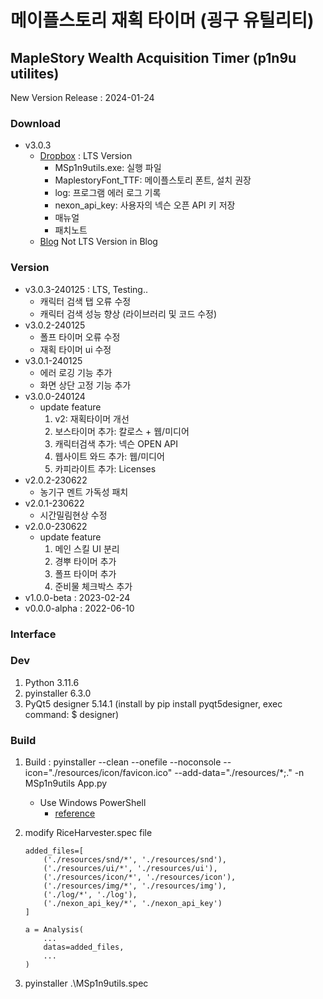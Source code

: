 # 메이플스토리 재획 타이머 (굉구 유틸리티)

## MapleStory Wealth Acquisition Timer (p1n9u utilites)

New Version Release : 2024-01-24

### Download

- v3.0.3
    - [Dropbox](https://www.dropbox.com/scl/fi/vx6bjk0lsvbd1o1tzz24s/_240125.zip?rlkey=7lc9eawinbkc8cxcyxw82i66i&dl=0) : LTS Version
        - MSp1n9utils.exe: 실행 파일
        - MaplestoryFont_TTF: 메이플스토리 폰트, 설치 권장
        - log: 프로그램 에러 로그 기록
        - nexon_api_key: 사용자의 넥슨 오픈 API 키 저장
        - 매뉴얼
        - 패치노트
    - [Blog](https://p1n9u.com) Not LTS Version in Blog

### Version

- v3.0.3-240125 : LTS, Testing..
    - 캐릭터 검색 탭 오류 수정
    - 캐릭터 검색 성능 향상 (라이브러리 및 코드 수정)
- v3.0.2-240125
    - 폴프 타이머 오류 수정
    - 재획 타이머 ui 수정
- v3.0.1-240125 
    - 에러 로깅 기능 추가
    - 화면 상단 고정 기능 추가
- v3.0.0-240124
    - update feature
        1. v2: 재획타이머 개선
        2. 보스타이머 추가: 칼로스 + 웹/미디어
        3. 캐릭터검색 추가: 넥슨 OPEN API
        4. 웹사이트 와드 추가: 웹/미디어
        5. 카피라이트 추가: Licenses
- v2.0.2-230622
    - 농기구 멘트 가독성 패치
- v2.0.1-230622
    - 시간밀림현상 수정
- v2.0.0-230622
    - update feature
        1. 메인 스킬 UI 분리
        2. 경뿌 타이머 추가
        3. 폴프 타이머 추가
        4. 준비물 체크박스 추가
- v1.0.0-beta : 2023-02-24
- v0.0.0-alpha : 2022-06-10


### Interface


### Dev

1. Python 3.11.6
2. pyinstaller 6.3.0
3. PyQt5 designer 5.14.1 (install by pip install pyqt5designer, exec command: $ designer)


### Build


1. Build : pyinstaller --clean --onefile --noconsole --icon="./resources/icon/favicon.ico" --add-data="./resources/*;." -n MSp1n9utils App.py

    - Use Windows PowerShell
        - [reference](https://flytrap.tistory.com/entry/pyinstaller-%EC%9A%A9%EB%9F%89-%EC%A4%84%EC%9D%B4%EB%8A%94-%EB%B0%A9%EB%B2%95-230MB-36MB)

2. modify RiceHarvester.spec file

    ```
    added_files=[
        ('./resources/snd/*', './resources/snd'),
        ('./resources/ui/*', './resources/ui'),
        ('./resources/icon/*', './resources/icon'),
        ('./resources/img/*', './resources/img'),
        ('./log/*', './log'),
        ('./nexon_api_key/*', './nexon_api_key')
    ]

    a = Analysis(
        ...
        datas=added_files,
        ...
    )
    ```

3. pyinstaller .\MSp1n9utils.spec
